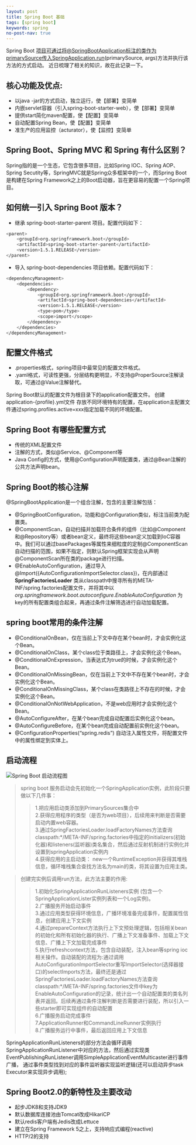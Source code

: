 ```yaml
---
layout: post
title: Spring Boot 基础
tags: [spring boot]
keywords: spring
no-post-nav: true
---
```


Spring Boot 项目可通过将@SpringBootApplication标注的类作为primarySource传入SpringApplication.run(primarySource, args)方法并执行该方法的方式启动。
近日梳理了相关的知识，故在此记录一下。

## 核心功能及优点:
- 以java -jar的方式启动，独立运行，使【部署】变简单
- 内嵌servlet容器（引入spring-boot-starter-web），使【部署】变简单
- 提供start简化maven配置，使【配置】变简单
- 自动配置Spring Bean，使【配置】变简单
- 准生产的应用监控（acturator），使【监控】变简单

## Spring Boot、Spring MVC 和 Spring 有什么区别？
Spring指的是一个生态，它包含很多项目，比如Spring IOC、Spring AOP、Spring Secutity等，SpringMVC就是Spring众多框架中的一个，而Spring Boot是构建在Spring Framework之上的Boot启动器，旨在更容易的配置一个Spring项目。

## 如何统一引入 Spring Boot 版本？
- 继承 spring-boot-starter-parent 项目。配置代码如下：

```sh
<parent>
    <groupId>org.springframework.boot</groupId>
    <artifactId>spring-boot-starter-parent</artifactId>
    <version>1.5.1.RELEASE</version>
</parent>
```

- 导入 spring-boot-dependencies 项目依赖。配置代码如下：

```sh
<dependencyManagement>
    <dependencies>
        <dependency>
            <groupId>org.springframework.boot</groupId>
            <artifactId>spring-boot-dependencies</artifactId>
            <version>1.5.1.RELEASE</version>
            <type>pom</type>
            <scope>import</scope>
        </dependency>
    </dependencies>
</dependencyManagement>
```

## 配置文件格式
- .properties格式，spring项目中最常见的配置文件格式。
- .yaml格式，可读性更强，分层结构更明显，不支持@ProperSource注解读取，可通过@Value注解替代。

Spring Boot默认的配置文件为根目录下的application配置文件。
创建application-{profile}.yml文件 存放不同环境特有的配置，在application主配置文件通过spring.profiles.active=xxx指定加载不同的环境配置。

## Spring Boot 有哪些配置方式
- 传统的XML配置文件
- 注解的方式，类似@Service、@Component等
- Java Config的方式，使用@Configuration声明配置类，通过@Bean注解的公共方法声明bean。

## Spring Boot的核心注解
@SpringBootApplication是一个组合注解，包含的主要注解包括：
- @SpringBootConfiguration，功能和@Configuration类似，标注当前类为配置类。
- @ComponentScan，自动扫描并加载符合条件的组件（比如@Component和@Repository等）或者bean定义，最终将这些bean定义加载到IoC容器中。我们可以通过basePackages等属性来细粒度的定制@ComponentScan自动扫描的范围，如果不指定，则默认Spring框架实现会从声明@ComponentScan所在类的package进行扫描。
- @EnableAutoConfiguration，通过导入@Import({AutoConfigurationImportSelector.class})，在内部通过 __SpringFactoriesLoader__ 类从classpath中搜寻所有的META-INF/spring.factories配置文件，并将其中以 _org.springframework.boot.autoconfigure.EnableAutoConfiguration_ 为key的所有配置类组合起来，再通过条件注解筛选进行自动加载配置。

## spring boot常用的条件注解
- @ConditionalOnBean，仅在当前上下文中存在某个bean时，才会实例化这个Bean。
- @ConditionalOnClass，某个class位于类路径上，才会实例化这个Bean。
- @ConditionalOnExpression，当表达式为true的时候，才会实例化这个Bean。
- @ConditionalOnMissingBean，仅在当前上下文中不存在某个bean时，才会实例化这个Bean。
- @ConditionalOnMissingClass，某个class在类路径上不存在的时候，才会实例化这个Bean。
- @ConditionalOnNotWebApplication，不是web应用时才会实例化这个Bean。
- @AutoConfigureAfter，在某个bean完成自动配置后实例化这个bean。
- @AutoConfigureBefore，在某个bean完成自动配置前实例化这个bean。
- @ConfigurationProperties(“spring.redis”) 自动注入属性文件，将配置文件中的属性绑定到实体上。

## 启动流程
![Spring Boot 启动流程图](http://image.wyc1856.club/2019-08-28-13-56-31.png)
> spring boot 服务启动会先初始化一个SpringApplication实例，此阶段只要做以下几件事：
>> 1.把应用启动类添加到PrimarySources集合中   
>> 2.获得应用程序的类型（是否为web项目），后续用来判断是否需要启动内置web容器。  
>> 3.通过SpringFactoriesLoader.loadFactoryNames方法查询classpath:*/META-INF/spring.factories中指定的initializers(初始化器)和listeners(监听器)类名集合，然后通过反射机制进行实例化并设置到springApplication实例内   
>> 4.获得应用的主启动类： new一个RuntimeException并获得其堆栈信息，循环堆栈集合查找方法名为main的类，将其设置为应用主类。

> 创建完实例后调用run方法，此方法主要的作用:
>> 1.初始化SpringApplicationRunListeners实例 (包含一个SpringApplicationLister实例列表和一个Log实例)。   
>> 2.广播服务开始启动事件   
>> 3.通过应用类型获得环境信息，广播环境准备完成事件，配置属性信息，创建应用上下文实例   
>> 4.通过prepareContext方法执行上下文预处理逻辑，包括相关bean的初始化和所有初始化器的执行、广播上下文准备事件、加载上下文信息、广播上下文加载完成事件   
>> 5.执行refreshcontext方法，包含自动装配，注入bean等spring ioc相关操作。自动装配的流程为:通过调用AutoConfigurationImportSelector重写ImportSelector(选择器接口)的selectImports方法，最终还是通过SpringFactoriesLoader.loadFactoryNames方法查询classpath:*/META-INF/spring.factories文件中key为EnableAutoConfiguration的记录，统计出一个自动配置类的类名列表并返回。后续再通过条件注解判断是否需要进行装配，所以引入一些starter即可实现组件的自动配置    
>> 6.广播服务启动完成事件   
>> 7.ApplicationRunner和CommandLineRunner实例执行   
>> 8.广播服务运行中事件，最后返回应用上下文信息

SpringApplicationRunListeners的部分方法会循环调用SpringApplicationRunListener中对应的方法，然后通过实现类EventPublishingRunListener调用SimpleApplicationEventMulticaster进行事件广播，
通过事件类型找到对应的事件监听器实现监听逻辑(还可以启动异步task Executor来实现异步调用);

## Spring Boot2.0的新特性及主要改动
- 起步JDK8和支持JDK9
- 默认数据库连接池由Tomcat改成HikariCP
- 默认redis客户端有Jedis改成Lettuce
- 建立在Spring Framework 5之上，支持响应式编程(reactive)
- HTTP/2的支持